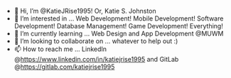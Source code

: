 - 👋 Hi, I’m @KatieJRise1995! Or, Katie S. Johnston
- 👀 I’m interested in ... Web Development! Mobile Development! Software Development! Database Management! Game Development! Everything!
- 🌱 I’m currently learning ... Web Design and App Development @MUWM
- 💞️ I’m looking to collaborate on ... whatever to help out :) 
- 📫 How to reach me ... LinkedIn @https://www.linkedin.com/in/katiejrise1995 and GitLab @https://gitlab.com/katiejrise1995

<!---
KatieJRise1995/KatieJRise1995 is a ✨ special ✨ repository because its `README.md` (this file) appears on your GitHub profile.
You can click the Preview link to take a look at your changes.
--->
